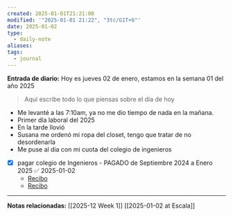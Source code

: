 ```yaml
---
created: 2025-01-01T21:21:00
modified: '"2025-01-01 21:22", "3tc/G1T+6"'
date: 2025-01-02
type:
  - daily-note
aliases: 
tags:
  - journal
---
```

**Entrada de diario:** 
Hoy es jueves 02 de enero, estamos en la semana 01 del año 2025

> Aquí escribe todo lo que piensas sobre el día de hoy

- Me levanté a las 7:10am, ya no me dio tiempo de nada en la mañana.
- Primer día laboral del 2025
- En la tarde llovió
- Susana me ordenó mi ropa del closet, tengo que tratar de no desordenarla
- Me puse al dia con mi cuota del colegio de ingenieros


- [x] pagar colegio de Ingenieros - PAGADO de Septiembre 2024 a Enero 2025 ✅ 2025-01-02
	- [Recibo](https://drive.google.com/file/d/1ueBPl0P1czpCdfuGIluvi2RWcg0JlYnd/view?usp=drive_link)
	- [Recibo](https://drive.google.com/file/d/1m-SPk2vYZRtQL24o8q1U2HcXtE6r54w0/view?usp=drive_link)




----
**Notas relacionadas:**
[[2025-12 Week 1]]
[[2025-01-02 at Escala]]
